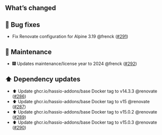 ## What’s changed

## 🐛 Bug fixes

- Fix Renovate configuration for Alpine 3.19 @frenck ([#291](https://github.com/hassio-addons/addon-sqlite-web/pull/291))

## 🧰 Maintenance

- 🎆 Updates maintenance/license year to 2024 @frenck ([#292](https://github.com/hassio-addons/addon-sqlite-web/pull/292))

## ⬆️ Dependency updates

- ⬆️ Update ghcr.io/hassio-addons/base Docker tag to v14.3.3 @renovate ([#286](https://github.com/hassio-addons/addon-sqlite-web/pull/286))
- ⬆️ Update ghcr.io/hassio-addons/base Docker tag to v15 @renovate ([#287](https://github.com/hassio-addons/addon-sqlite-web/pull/287))
- ⬆️ Update ghcr.io/hassio-addons/base Docker tag to v15.0.2 @renovate ([#289](https://github.com/hassio-addons/addon-sqlite-web/pull/289))
- ⬆️ Update ghcr.io/hassio-addons/base Docker tag to v15.0.3 @renovate ([#290](https://github.com/hassio-addons/addon-sqlite-web/pull/290))
